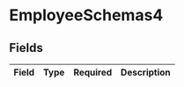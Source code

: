 # EmployeeSchemas4


## Fields

| Field       | Type        | Required    | Description |
| ----------- | ----------- | ----------- | ----------- |